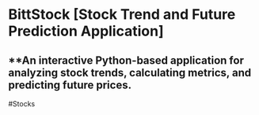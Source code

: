 # BittStock [Stock Trend and Future Prediction Application]


## **An interactive Python-based application for analyzing stock trends, calculating metrics, and predicting future prices.

#Stocks
